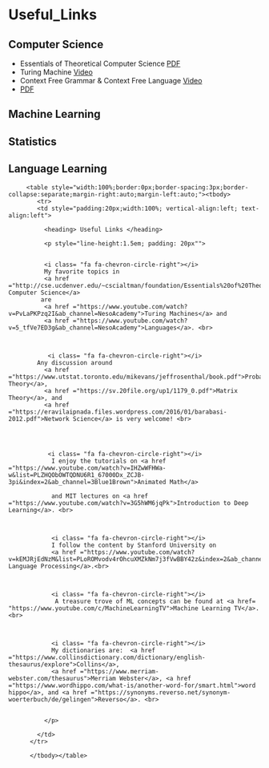# Useful_Links

## Computer Science
- Essentials of Theoretical Computer Science [PDF](http://cse.ucdenver.edu/~cscialtman/foundation/Essentials%20of%20Theoretical%20Computer%20Science.pdf)
- Turing Machine [Video]([http://cse.ucdenver.edu/~cscialtman/foundation/Essentials%20of%20Theoretical%20Computer%20Science.pdf](https://www.youtube.com/watch?v=PvLaPKPzq2I&ab_channel=NesoAcademy))
- Context Free Grammar & Context Free Language [Video]([http://cse.ucdenver.edu/~cscialtman/foundation/Essentials%20of%20Theoretical%20Computer%20Science.pdf](https://www.youtube.com/watch?v=5_tfVe7ED3g&ab_channel=NesoAcademy))
- [PDF](http://cse.ucdenver.edu/~cscialtman/foundation/Essentials%20of%20Theoretical%20Computer%20Science.pdf)

## Machine Learning

## Statistics

## Language Learning





         <table style="width:100%;border:0px;border-spacing:3px;border-collapse:separate;margin-right:auto;margin-left:auto;"><tbody>
            <tr>
            <td style="padding:20px;width:100%; vertical-align:left; text-align:left">
            
              <heading> Useful Links </heading>
              
              <p style="line-height:1.5em; padding: 20px"">
              
              
              <i class= "fa fa-chevron-circle-right"></i>
              My favorite topics in
              <a href ="http://cse.ucdenver.edu/~cscialtman/foundation/Essentials%20of%20Theoretical%20Computer%20Science.pdf">Theoretical Computer Science</a> 
             are
              <a href ="https://www.youtube.com/watch?v=PvLaPKPzq2I&ab_channel=NesoAcademy">Turing Machines</a> and
              <a href ="https://www.youtube.com/watch?v=5_tfVe7ED3g&ab_channel=NesoAcademy">Languages</a>. <br>
              
              
              
               <i class= "fa fa-chevron-circle-right"></i>
            Any discussion around
              <a href ="https://www.utstat.toronto.edu/mikevans/jeffrosenthal/book.pdf">Probability Theory</a>,
              <a href ="https://sv.20file.org/up1/1179_0.pdf">Matrix Theory</a>, and
              <a href ="https://eravilaipnada.files.wordpress.com/2016/01/barabasi-2012.pdf">Network Science</a> is very welcome! <br>
               
             
             
              
               <i class= "fa fa-chevron-circle-right"></i>
                I enjoy the tutorials on <a href ="https://www.youtube.com/watch?v=IHZwWFHWa-w&list=PLZHQObOWTQDNU6R1_67000Dx_ZCJB-3pi&index=2&ab_channel=3Blue1Brown">Animated Math</a>
                
                and MIT lectures on <a href ="https://www.youtube.com/watch?v=3G5hWM6jqPk">Introduction to Deep Learning</a>. <br>
                
                
                
                <i class= "fa fa-chevron-circle-right"></i>
                I follow the content by Stanford University on 
                <a href ="https://www.youtube.com/watch?v=kEMJRjEdNzM&list=PLoROMvodv4rOhcuXMZkNm7j3fVwBBY42z&index=2&ab_channel=StanfordOnline">Natural Language Processing</a>.<br>
                
                 
                
                <i class= "fa fa-chevron-circle-right"></i>
                 A treasure trove of ML concepts can be found at <a href= "https://www.youtube.com/c/MachineLearningTV">Machine Learning TV</a>. <br>
                
                

                <i class= "fa fa-chevron-circle-right"></i>
                My dictionaries are:  <a href ="https://www.collinsdictionary.com/dictionary/english-thesaurus/explore">Collins</a>, 
                <a href ="https://www.merriam-webster.com/thesaurus">Merriam Webster</a>, <a href ="https://www.wordhippo.com/what-is/another-word-for/smart.html">word hippo</a>, and <a href ="https://synonyms.reverso.net/synonym-woerterbuch/de/gelingen">Reverso</a>. <br>
                          
              
              </p>
            
            </td>
          </tr>
          
          </tbody></table>      
